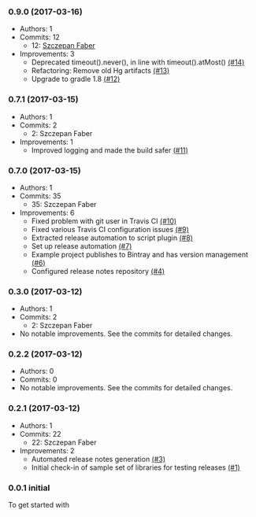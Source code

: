 ### 0.9.0 (2017-03-16)

* Authors: 1
* Commits: 12
  * 12: [Szczepan Faber](https://github.com/szczepiq)
* Improvements: 3
  * Deprecated timeout().never(), in line with timeout().atMost() [(#14)](https://github.com/mockito/mockito/pull/14)
  * Refactoring: Remove old Hg artifacts [(#13)](https://github.com/mockito/mockito/pull/13)
  * Upgrade to gradle 1.8 [(#12)](https://github.com/mockito/mockito/pull/12)

### 0.7.1 (2017-03-15)

* Authors: 1
* Commits: 2
  * 2: Szczepan Faber
* Improvements: 1
  * Improved logging and made the build safer [(#11)](https://github.com/mockito/mockito-release-tools-example/pull/11)

### 0.7.0 (2017-03-15)

* Authors: 1
* Commits: 35
  * 35: Szczepan Faber
* Improvements: 6
  * Fixed problem with git user in Travis CI [(#10)](https://github.com/mockito/mockito-release-tools-example/pull/10)
  * Fixed various Travis CI configuration issues [(#9)](https://github.com/mockito/mockito-release-tools-example/pull/9)
  * Extracted release automation to script plugin [(#8)](https://github.com/mockito/mockito-release-tools-example/pull/8)
  * Set up release automation [(#7)](https://github.com/mockito/mockito-release-tools-example/pull/7)
  * Example project publishes to Bintray and has version management [(#6)](https://github.com/mockito/mockito-release-tools-example/pull/6)
  * Configured release notes repository [(#4)](https://github.com/mockito/mockito-release-tools-example/pull/4)

### 0.3.0 (2017-03-12)

* Authors: 1
* Commits: 2
  * 2: Szczepan Faber
* No notable improvements. See the commits for detailed changes.

### 0.2.2 (2017-03-12)

* Authors: 0
* Commits: 0
* No notable improvements. See the commits for detailed changes.

### 0.2.1 (2017-03-12)

* Authors: 1
* Commits: 22
  * 22: Szczepan Faber
* Improvements: 2
  * Automated release notes generation [(#3)](https://github.com/mockito/mockito-release-tools-example/pull/3)
  * Initial check-in of sample set of libraries for testing releases [(#1)](https://github.com/mockito/mockito-release-tools-example/pull/1)

### 0.0.1 initial

To get started with